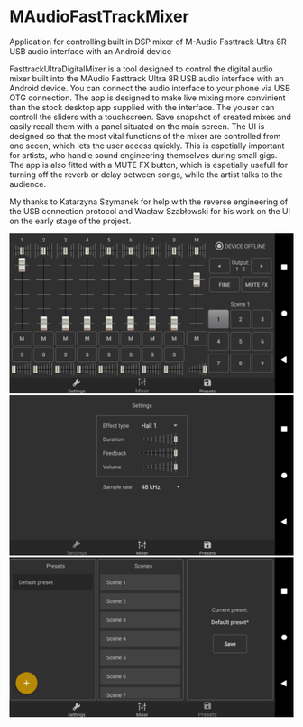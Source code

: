 # MAudioFastTrackMixer
Application for controlling built in DSP mixer of M-Audio Fasttrack Ultra 8R USB audio interface with an Android device

FasttrackUltraDigitalMixer is a tool designed to control the digital audio mixer built into the MAudio  Fasttrack Ultra 8R USB audio interface with an Android device. You can connect the audio interface to your phone via USB OTG connection.  The app is designed to make live mixing more convinient than the stock desktop app supplied with the interface. The youser can controll the sliders with a touchscreen. Save snapshot of created mixes and easily recall them with a panel situated on the main screen. The UI is designed so that the most  vital functions of the mixer are controlled from one sceen, which lets the user access quickly. This is espetially important for artists, who handle sound engineering themselves during small gigs. The app is also fitted with a MUTE FX button, which is espetially usefull for turning off the reverb or delay between songs, while the artist talks to the audience. 

My thanks to Katarzyna Szymanek for help with the reverse engineering of the USB connection protocol and Wacław Szabłowski for his work on the UI on the early stage of the project.

![Main mixer screen](/documents/ui/main.png)
![Fx settings screen](/documents/ui/settings.png)
![Presets screen](/documents/ui/presets.png)
